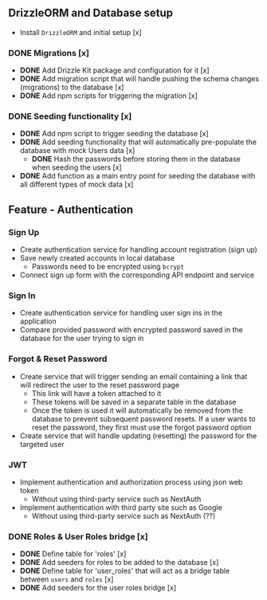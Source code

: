 ## DrizzleORM and Database setup

- Install `DrizzleORM` and initial setup [x]

### **DONE** Migrations [x]

- **DONE** Add Drizzle Kit package and configuration for it [x]
- **DONE** Add migration script that will handle pushing the schema changes (migrations) to the database [x]
- **DONE** Add npm scripts for triggering the migration [x]

### **DONE** Seeding functionality [x]

- **DONE** Add npm script to trigger seeding the database [x]
- **DONE** Add seeding functionality that will automatically pre-populate the database with mock Users data [x]
  - **DONE** Hash the passwords before storing them in the database when seeding the users [x]
- **DONE** Add function as a main entry point for seeding the database with all different types of mock data [x]

## Feature - Authentication

### Sign Up

- Create authentication service for handling account registration (sign up)
- Save newly created accounts in local database
  - Passwords need to be encrypted using `bcrypt`
- Connect sign up form with the corresponding API endpoint and service

### Sign In

- Create authentication service for handling user sign ins in the application
- Compare provided password with encrypted password saved in the database for the user trying to sign in

### Forgot & Reset Password

- Create service that will trigger sending an email containing a link
  that will redirect the user to the reset password page
  - This link will have a token attached to it
  - These tokens will be saved in a separate table in the database
  - Once the token is used it will automatically be removed from the database to prevent
    subsequent password resets. If a user wants to reset the password, they first must use the forgot password option
- Create service that will handle updating (resetting) the password for the targeted user

### JWT

- Implement authentication and authorization process using json web token
  - Without using third-party service such as NextAuth
- Implement authentication with third party site such as Google
  - Without using third-party service such as NextAuth (??)

### **DONE** Roles & User Roles bridge [x]

- **DONE** Define table for 'roles' [x]
- **DONE** Add seeders for roles to be added to the database [x]
- **DONE** Define table for 'user_roles' that will act as a bridge table between `users` and `roles` [x]
- **DONE** Add seeders for the user roles bridge [x]
